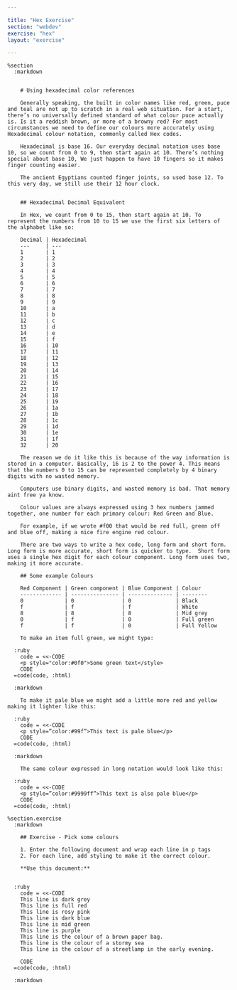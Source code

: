 ```yaml
---

title: "Hex Exercise"
section: "webdev"
exercise: "hex"
layout: "exercise"

---
```


    %section
      :markdown


        # Using hexadecimal color references

        Generally speaking, the built in color names like red, green, puce and teal are not up to scratch in a real web situation. For a start, there’s no universally defined standard of what colour puce actually is. Is it a reddish brown, or more of a browny red? For most circumstances we need to define our colours more accurately using Hexadecimal colour notation, commonly called Hex codes.

        Hexadecimal is base 16. Our everyday decimal notation uses base 10, so we count from 0 to 9, then start again at 10. There’s nothing special about base 10, We just happen to have 10 fingers so it makes finger counting easier.

        The ancient Egyptians counted finger joints, so used base 12. To this very day, we still use their 12 hour clock.


        ## Hexadecimal Decimal Equivalent

        In Hex, we count from 0 to 15, then start again at 10. To represent the numbers from 10 to 15 we use the first six letters of the alphabet like so:

        Decimal | Hexadecimal
        ---     | ---
        1       | 1
        2       | 2
        3       | 3
        4       | 4
        5       | 5
        6       | 6
        7       | 7
        8       | 8
        9       | 9
        10      | a
        11      | b
        12      | c
        13      | d
        14      | e
        15      | f
        16      | 10
        17      | 11
        18      | 12
        19      | 13
        20      | 14
        21      | 15
        22      | 16
        23      | 17
        24      | 18
        25      | 19
        26      | 1a
        27      | 1b
        28      | 1c
        29      | 1d
        30      | 1e
        31      | 1f
        32      | 20

        The reason we do it like this is because of the way information is stored in a computer. Basically, 16 is 2 to the power 4. This means that the numbers 0 to 15 can be represented completely by 4 binary digits with no wasted memory.

        Computers use binary digits, and wasted memory is bad. That memory aint free ya know.

        Colour values are always expressed using 3 hex numbers jammed together, one number for each primary colour: Red Green and Blue.

        For example, if we wrote #f00 that would be red full, green off and blue off, making a nice fire engine red colour.

        There are two ways to write a hex code, long form and short form. Long form is more accurate, short form is quicker to type.  Short form uses a single hex digit for each colour component. Long form uses two, making it more accurate.

        ## Some example Colours

        Red Component | Green component | Blue Component | Colour
        ------------- | --------------- | -------------- | --------
        0             | 0               | 0              | Black
        f             | f               | f              | White
        8             | 8               | 8              | Mid grey
        0             | f               | 0              | Full green
        f             | f               | 0              | Full Yellow

        To make an item full green, we might type:

      :ruby
        code = <<-CODE
        <p style="color:#0f0">Some green text</style>
        CODE
      =code(code, :html)

      :markdown

        To make it pale blue we might add a little more red and yellow making it lighter like this:

      :ruby
        code = <<-CODE
        <p style=”color:#99f”>This text is pale blue</p>
        CODE
      =code(code, :html)

      :markdown

        The same colour expressed in long notation would look like this:

      :ruby
        code = <<-CODE
        <p style=”color:#9999ff”>This text is also pale blue</p>
        CODE
      =code(code, :html)

    %section.exercise
      :markdown

        ## Exercise - Pick some colours

        1. Enter the following document and wrap each line in p tags
        2. For each line, add styling to make it the correct colour.

        **Use this document:**


      :ruby
        code = <<-CODE
        This line is dark grey
        This line is full red
        This line is rosy pink
        This line is dark blue
        This line is mid green
        This line is purple
        This line is the colour of a brown paper bag.
        This line is the colour of a stormy sea
        This line is the colour of a streetlamp in the early evening.

        CODE
      =code(code, :html)

      :markdown
